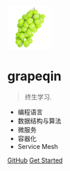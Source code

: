 ![logo](_media/icon.png)

# grapeqin

> 终生学习.

* 编程语言
* 数据结构与算法
* 微服务
* 容器化
* Service Mesh

[GitHub](https://github.com/grapeqin/)
[Get Started](/zh-cn/)